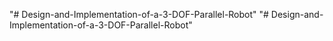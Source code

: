 "# Design-and-Implementation-of-a-3-DOF-Parallel-Robot" 
"# Design-and-Implementation-of-a-3-DOF-Parallel-Robot" 
